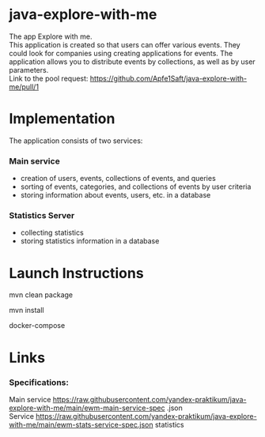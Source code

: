 # java-explore-with-me
The app Explore with me.  
This application is created so that users can offer various events. They could look for companies using creating applications for events. The application allows you to distribute events by collections, as well as by
user parameters.  
Link to the pool request: https://github.com/Apfe1Saft/java-explore-with-me/pull/1

# Implementation

The application consists of two services:

### Main service

* creation of users, events, collections of events, and queries
* sorting of events, categories, and collections of events by user criteria
* storing information about events, users, etc. in a database

### Statistics Server

* collecting statistics
* storing statistics information in a database

# Launch Instructions

mvn clean package

mvn install

docker-compose

# Links

### Specifications:

Main
service https://raw.githubusercontent.com/yandex-praktikum/java-explore-with-me/main/ewm-main-service-spec .json   
Service
https://raw.githubusercontent.com/yandex-praktikum/java-explore-with-me/main/ewm-stats-service-spec.json statistics
